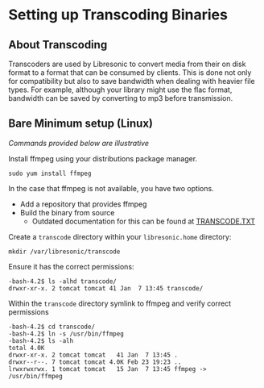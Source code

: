 # Setting up Transcoding Binaries

## About Transcoding
Transcoders are used by Libresonic to convert media from their on disk format
to a format that can be consumed by clients. This is done not only for compatibility
but also to save bandwidth when dealing with heavier file types. For example, although your
library might use the flac format, bandwidth can be saved by converting to mp3 before 
transmission.

## Bare Minimum setup (Linux)

*Commands provided below are illustrative*

Install ffmpeg using your distributions package manager. 

```
sudo yum install ffmpeg
```

In the case that ffmpeg is not available, you have two options.
- Add a repository that provides ffmpeg
- Build the binary from source
  - Outdated documentation for this can be found at [TRANSCODE.TXT](documentation/developer/TRANSCODE.TXT)

Create a `transcode` directory within your `libresonic.home` directory:

```
mkdir /var/libresonic/transcode
```

Ensure it has the correct permissions:

```
-bash-4.2$ ls -alhd transcode/
drwxr-xr-x. 2 tomcat tomcat 41 Jan  7 13:45 transcode/
```

Within the `transcode` directory symlink to ffmpeg and verify correct permissions
```
-bash-4.2$ cd transcode/
-bash-4.2$ ln -s /usr/bin/ffmpeg
-bash-4.2$ ls -alh
total 4.0K
drwxr-xr-x. 2 tomcat tomcat   41 Jan  7 13:45 .
drwxr--r--. 7 tomcat tomcat 4.0K Feb 23 19:23 ..
lrwxrwxrwx. 1 tomcat tomcat   15 Jan  7 13:45 ffmpeg -> /usr/bin/ffmpeg
```
